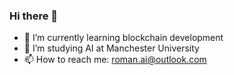 ### Hi there 👋


- 🔭 I’m currently learning blockchain development
- 🌱 I’m studying AI at Manchester University
- 📫 How to reach me: roman.ai@outlook.com

